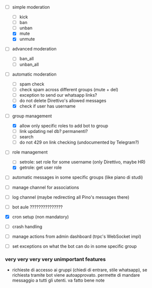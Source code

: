 - [ ] simple moderation
  - [ ] kick
  - [ ] ban
  - [ ] unban
  - [x] mute
  - [x] unmute
- [ ] advanced moderation
  - [ ] ban_all
  - [ ] unban_all
- [ ] automatic moderation
  - [ ] spam check
  - [ ] check spam across different groups (mute + del)
  - [ ] exception to send our whatsapp links?
  - [ ] do not delete Direttivo's allowed messages
  - [x] check if user has username
- [ ] group management
  - [x] allow only specific roles to add bot to group
  - [ ] link updating nel db? permanenti?
  - [ ] search
  - [ ] do not 429 on link checking (undocumented by Telegram?)
- [ ] role management
  - [ ] setrole: set role for some username (only Direttivo, maybe HR)
  - [x] getrole: get user role
- [ ] automatic messages in some specific groups (like piano di studi)
- [ ] manage channel for associations
- [ ] log channel (maybe redirecting all Pino's messages there)
- [ ] bot aule ???????????????
- [x] cron setup (non mandatory)
- [ ] crash handling

- [ ] manage actions from admin dashboard (trpc's WebSocket impl)
- [ ] set exceptions on what the bot can do in some specific group

### very very very very unimportant features

- richieste di accesso ai gruppi (chiedi di entrare, stile whatsapp), se richiesta tramite
  bot viene autoapprovato. permette di mandare messaggio a tutti gli utenti. va fatto bene
  note
